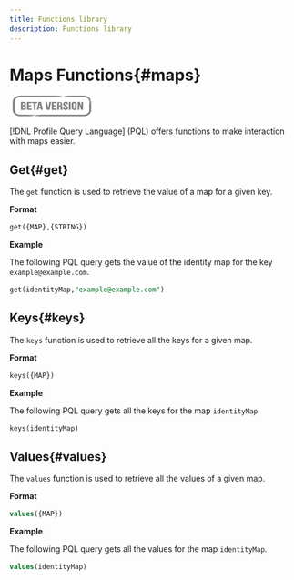 ```yaml
---
title: Functions library
description: Functions library
---
```

# Maps Functions{#maps}

![](../../assets/do-not-localize/badge.png)

[!DNL Profile Query Language] (PQL) offers functions to make interaction with maps easier. 

## Get{#get}

The `get` function is used to retrieve the value of a map for a given key.

**Format**

```sql
get({MAP},{STRING})
```

**Example**

The following PQL query gets the value of the identity map for the key `example@example.com`.

```sql
get(identityMap,"example@example.com")
```

## Keys{#keys}

The `keys` function is used to retrieve all the keys for a given map.

**Format**

```sql
keys({MAP})
```

**Example**

The following PQL query gets all the keys for the map `identityMap`.

```sql
keys(identityMap)
```

## Values{#values}

The `values` function is used to retrieve all the values of a given map.

**Format**

```sql
values({MAP})
```

**Example**

The following PQL query gets all the values for the map `identityMap`.

```sql
values(identityMap)
```
